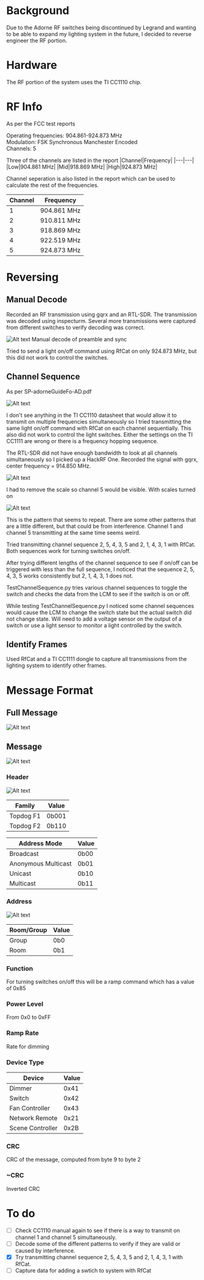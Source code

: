 # Background
Due to the Adorne RF switches being discontinued by Legrand and wanting to be able to expand my lighting system in the future, I decided to reverse engineer the RF portion.


# Hardware
The RF portion of the system uses the TI CC1110 chip.


# RF Info
As per the FCC test reports

Operating frequencies: 904.861-924.873 MHz
<br>
Modulation: FSK Synchronous Manchester Encoded
<br>
Channels: 5

Three of the channels are listed in the report
|Channel|Frequency|
|---|---|
|Low|904.861 MHz|
|Mid|918.869 MHz|
|High|924.873 MHz|

Channel seperation is also listed in the report which can be used to calculate the rest of the frequencies.

|Channel|Frequency|
|---|---|
|1|904.861 MHz|
|2|910.811 MHz|
|3|918.869 MHz|
|4|922.519 MHz|
|5|924.873 MHz|


# Reversing
## Manual Decode
Recorded an RF transmission using gqrx and an RTL-SDR.  The transmission was decoded using inspecturm.  Several more transmissions were captured from different switches to verify decoding was correct.

![Alt text](images/manual_decode.png)
Manual decode of preamble and sync

Tried to send a light on/off command using RfCat on only 924.873 MHz, but this did not work to control the switches.

## Channel Sequence
As per SP-adorneGuideFo-AD.pdf


![Alt text](images/guide.png)

I don't see anything in the TI CC1110 datasheet that would allow it to transmit on multiple frequencies simultaneously so I tried transmitting the same light on/off command with RfCat on each channel sequentially.  This also did not work to control the light switches.  Either the settings on the TI CC1111 are wrong or there is a frequency hopping sequence.

The RTL-SDR did not have enough bandwidth to look at all channels simultaneously so I picked up a HackRF One.  Recorded the signal with gqrx, center frequency = 914.850 MHz.

![Alt text](images/pattern_channel.png)

I had to remove the scale so channel 5 would be visible.  With scales turned on

![Alt text](images/pattern_scales.png)

This is the pattern that seems to repeat.  There are some other patterns that are a little different, but that could be from interference.  Channel 1 and channel 5 transmitting at the same time seems weird.

Tried transmitting channel sequence 2, 5, 4, 3, 5 and 2, 1, 4, 3, 1 with RfCat.  Both sequences work for turning switches on/off.

After trying different lengths of the channel sequence to see if on/off can be triggered with less than the full sequence, I noticed that the sequence 2, 5, 4, 3, 5 works consistently but 2, 1, 4, 3, 1 does not.

TestChannelSequence.py tries various channel sequences to toggle the switch and checks the data from the LCM to see if the switch is on or off.

While testing TestChannelSequence.py I noticed some channel sequences would cause the LCM to change the switch state but the actual switch did not change state.  Will need to add a voltage sensor on the output of a switch or use a light sensor to monitor a light controlled by the switch.

## Identify Frames
Used RfCat and a TI CC1111 dongle to capture all transmissions from the lighting system to identify other frames.


# Message Format
## Full Message
![Alt text](images/full_message.png)

## Message
![Alt text](images/message.png)

### Header
![Alt text](images/header.png)

|Family|Value|
|---|---|
|Topdog F1|0b001|
|Topdog F2|0b110|

|Address Mode|Value|
|---|---|
|Broadcast|0b00|
|Anonymous Multicast|0b01|
|Unicast|0b10|
|Multicast|0b11|

### Address
![Alt text](images/address.png)

|Room/Group|Value|
|---|---|
|Group|0b0|
|Room|0b1|

### Function
For turning switches on/off this will be a ramp command which has a value of 0x85

### Power Level
From 0x0 to 0xFF

### Ramp Rate
Rate for dimming

### Device Type
|Device|Value|
|---|---|
|Dimmer|0x41|
|Switch|0x42|
|Fan Controller|0x43|
|Network Remote|0x21|
|Scene Controller|0x2B|

### CRC
CRC of the message, computed from byte 9 to byte 2

### ~CRC
Inverted CRC


# To do
- [ ] Check CC1110 manual again to see if there is a way to transmit on channel 1 and channel 5 simultaneously.
- [ ] Decode some of the different patterns to verify if they are valid or caused by interference.
- [x] Try transmitting channel sequence 2, 5, 4, 3, 5 and 2, 1, 4, 3, 1 with RfCat.
- [ ] Capture data for adding a swtich to system with RfCat
